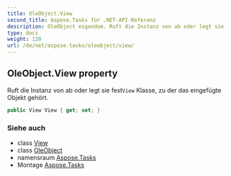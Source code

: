 ```yaml
---
title: OleObject.View
second_title: Aspose.Tasks für .NET-API-Referenz
description: OleObject eigendom. Ruft die Instanz von ab oder legt sie festView Klasse zu der das eingefügte Objekt gehört.
type: docs
weight: 120
url: /de/net/aspose.tasks/oleobject/view/
---
```

## OleObject.View property

Ruft die Instanz von ab oder legt sie fest`View` Klasse, zu der das eingefügte Objekt gehört.

```csharp
public View View { get; set; }
```

### Siehe auch

* class [View](../../view/)
* class [OleObject](../)
* namensraum [Aspose.Tasks](../../oleobject/)
* Montage [Aspose.Tasks](../../../)


